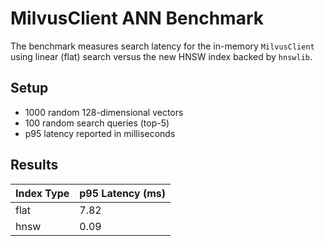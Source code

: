 # MilvusClient ANN Benchmark

The benchmark measures search latency for the in-memory `MilvusClient` using
linear (flat) search versus the new HNSW index backed by `hnswlib`.

## Setup
- 1000 random 128-dimensional vectors
- 100 random search queries (top-5)
- p95 latency reported in milliseconds

## Results
| Index Type | p95 Latency (ms) |
|------------|-----------------|
| flat       | 7.82            |
| hnsw       | 0.09            |
